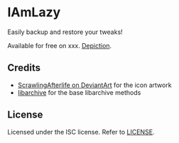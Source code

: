 # IAmLazy
Easily backup and restore your tweaks!

Available for free on xxx. [Depiction]().

## Credits
- [ScrawlingAfterlife on DeviantArt](https://www.deviantart.com/scrawlingafterlife/art/Snorlax-342569288) for the icon artwork
- [libarchive](https://github.com/libarchive/libarchive/wiki/Examples) for the base libarchive methods

## License
Licensed under the ISC license. Refer to [LICENSE](LICENSE).
